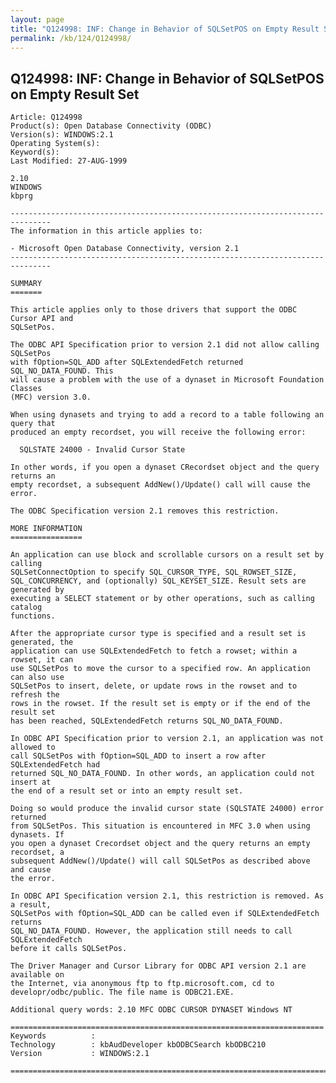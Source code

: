```yaml
---
layout: page
title: "Q124998: INF: Change in Behavior of SQLSetPOS on Empty Result Set"
permalink: /kb/124/Q124998/
---
```


## Q124998: INF: Change in Behavior of SQLSetPOS on Empty Result Set

	Article: Q124998
	Product(s): Open Database Connectivity (ODBC)
	Version(s): WINDOWS:2.1
	Operating System(s): 
	Keyword(s): 
	Last Modified: 27-AUG-1999
	
	2.10
	WINDOWS
	kbprg
	
	-------------------------------------------------------------------------------
	The information in this article applies to:
	
	- Microsoft Open Database Connectivity, version 2.1 
	-------------------------------------------------------------------------------
	
	SUMMARY
	=======
	
	This article applies only to those drivers that support the ODBC Cursor API and
	SQLSetPos.
	
	The ODBC API Specification prior to version 2.1 did not allow calling SQLSetPos
	with fOption=SQL_ADD after SQLExtendedFetch returned SQL_NO_DATA_FOUND. This
	will cause a problem with the use of a dynaset in Microsoft Foundation Classes
	(MFC) version 3.0.
	
	When using dynasets and trying to add a record to a table following an query that
	produced an empty recordset, you will receive the following error:
	
	  SQLSTATE 24000 - Invalid Cursor State
	
	In other words, if you open a dynaset CRecordset object and the query returns an
	empty recordset, a subsequent AddNew()/Update() call will cause the error.
	
	The ODBC Specification version 2.1 removes this restriction.
	
	MORE INFORMATION
	================
	
	An application can use block and scrollable cursors on a result set by calling
	SQLSetConnectOption to specify SQL_CURSOR_TYPE, SQL_ROWSET_SIZE,
	SQL_CONCURRENCY, and (optionally) SQL_KEYSET_SIZE. Result sets are generated by
	executing a SELECT statement or by other operations, such as calling catalog
	functions.
	
	After the appropriate cursor type is specified and a result set is generated, the
	application can use SQLExtendedFetch to fetch a rowset; within a rowset, it can
	use SQLSetPos to move the cursor to a specified row. An application can also use
	SQLSetPos to insert, delete, or update rows in the rowset and to refresh the
	rows in the rowset. If the result set is empty or if the end of the result set
	has been reached, SQLExtendedFetch returns SQL_NO_DATA_FOUND.
	
	In ODBC API Specification prior to version 2.1, an application was not allowed to
	call SQLSetPos with fOption=SQL_ADD to insert a row after SQLExtendedFetch had
	returned SQL_NO_DATA_FOUND. In other words, an application could not insert at
	the end of a result set or into an empty result set.
	
	Doing so would produce the invalid cursor state (SQLSTATE 24000) error returned
	from SQLSetPos. This situation is encountered in MFC 3.0 when using dynasets. If
	you open a dynaset Crecordset object and the query returns an empty recordset, a
	subsequent AddNew()/Update() will call SQLSetPos as described above and cause
	the error.
	
	In ODBC API Specification version 2.1, this restriction is removed. As a result,
	SQLSetPos with fOption=SQL_ADD can be called even if SQLExtendedFetch returns
	SQL_NO_DATA_FOUND. However, the application still needs to call SQLExtendedFetch
	before it calls SQLSetPos.
	
	The Driver Manager and Cursor Library for ODBC API version 2.1 are available on
	the Internet, via anonymous ftp to ftp.microsoft.com, cd to
	developr/odbc/public. The file name is ODBC21.EXE.
	
	Additional query words: 2.10 MFC ODBC CURSOR DYNASET Windows NT
	
	======================================================================
	Keywords          :  
	Technology        : kbAudDeveloper kbODBCSearch kbODBC210
	Version           : WINDOWS:2.1
	
	=============================================================================
	

